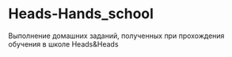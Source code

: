 # Heads-Hands_school
Выполнение домашних заданий, полученных при прохождения обучения в школе Heads&amp;Heads
